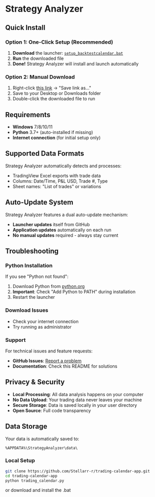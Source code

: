 # Strategy Analyzer

## Quick Install

### Option 1: One-Click Setup (Recommended)
1. **Download** the launcher: [`setup_backtestcalendar.bat`](https://raw.githubusercontent.com/Stellarr-r/trading-calendar-app/main/setup_backtestcalendar.bat)
2. **Run** the downloaded file
3. **Done!** Strategy Analyzer will install and launch automatically

### Option 2: Manual Download
1. Right-click [this link](https://raw.githubusercontent.com/Stellarr-r/trading-calendar-app/main/setup_backtestcalendar.bat) → "Save link as..."
2. Save to your Desktop or Downloads folder
3. Double-click the downloaded file to run

## Requirements

- **Windows** 7/8/10/11
- **Python** 3.7+ (auto-installed if missing)
- **Internet connection** (for initial setup only)

## Supported Data Formats

Strategy Analyzer automatically detects and processes:
- TradingView Excel exports with trade data
- Columns: Date/Time, P&L USD, Trade #, Type
- Sheet names: "List of trades" or variations

## Auto-Update System

Strategy Analyzer features a dual auto-update mechanism:
- **Launcher updates** itself from GitHub
- **Application updates** automatically on each run
- **No manual updates** required - always stay current

## Troubleshooting

### Python Installation
If you see "Python not found":
1. Download Python from [python.org](https://www.python.org/downloads/)
2. **Important**: Check "Add Python to PATH" during installation
3. Restart the launcher

### Download Issues
- Check your internet connection
- Try running as administrator

### Support
For technical issues and feature requests:
- **GitHub Issues**: [Report a problem](https://github.com/Stellarr-r/trading-calendar-app/issues)
- **Documentation**: Check this README for solutions

## Privacy & Security

- **Local Processing**: All data analysis happens on your computer
- **No Data Upload**: Your trading data never leaves your machine
- **Secure Storage**: Data is saved locally in your user directory
- **Open Source**: Full code transparency

## Data Storage

Your data is automatically saved to:
```
%APPDATA%\StrategyAnalyzer\data\
```

### Local Setup
```bash
git clone https://github.com/Stellarr-r/trading-calendar-app.git
cd trading-calendar-app
python trading_calendar.py
```

or download and install the .bat
